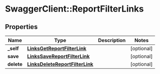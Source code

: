 # SwaggerClient::ReportFilterLinks

## Properties
Name | Type | Description | Notes
------------ | ------------- | ------------- | -------------
**_self** | [**LinksGetReportFilterLink**](LinksGetReportFilterLink.md) |  | [optional] 
**save** | [**LinksSaveReportFilterLink**](LinksSaveReportFilterLink.md) |  | [optional] 
**delete** | [**LinksDeleteReportFilterLink**](LinksDeleteReportFilterLink.md) |  | [optional] 



